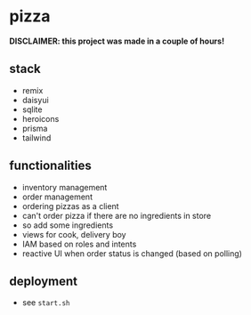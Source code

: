 # pizza

**DISCLAIMER: this project was made in a couple of hours!**

## stack

- remix
- daisyui
- sqlite
- heroicons
- prisma
- tailwind

## functionalities

- inventory management
- order management
- ordering pizzas as a client
- can't order pizza if there are no ingredients in store
- so add some ingredients
- views for cook, delivery boy
- IAM based on roles and intents
- reactive UI when order status is changed (based on polling)

## deployment

- see `start.sh`
